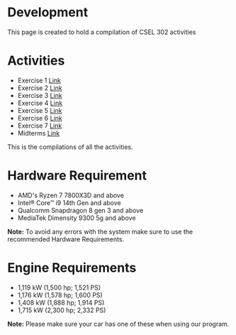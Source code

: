 # Development
This page is created to hold a compilation of CSEL 302 activities

# Activities
- Exercise 1 [Link](https://github.com/lZorol/CSEL_302/blob/main/Activities/Exercise_1.ipynb)
- Exercise 2 [Link](https://github.com/lZorol/CSEL_302/blob/main/Activities/2B_ARAT_EXER2.ipynb)
- Exercise 3 [Link](https://github.com/lZorol/CSEL_302/blob/main/Activities/2B_ARAT_EXER3.ipynb)
- Exercise 4 [Link](https://github.com/lZorol/CSEL_302/blob/main/Activities/2B_ARAT_EXER4.ipynb)
- Exercise 5 [Link](https://github.com/lZorol/CSEL_302/blob/main/Activities/2B_ARAT_EXER5.ipynb)
- Exercise 6 [Link](https://github.com/lZorol/CSEL_302/blob/main/Activities/2B_ARAT_EXER6.ipynb)
- Exercise 7 [Link](https://github.com/lZorol/CSEL_302/blob/main/Activities/2B_ARAT_EXER7.ipynb)
- Midterms [Link](https://github.com/lZorol/CSEL_302/blob/main/Activities/2B_ARAT_MIDTERM.ipynb)

This is the compilations of all the activities.

# Hardware Requirement
- AMD's Ryzen 7 7800X3D and above
- Intel® Core™ i9 14th Gen and above
- Qualcomm Snapdragon 8 gen 3 and above
- MediaTek Dimensity 9300 5g and above

**Note:** To avoid any errors with the system make sure to use the recommended Hardware Requirements.

# Engine Requirements
- 1,119 kW (1,500 hp; 1,521 PS)
- 1,176 kW (1,578 hp; 1,600 PS)
- 1,408 kW (1,888 hp; 1,914 PS)
- 1,715 kW (2,300 hp; 2,332 PS)

**Note:** Please make sure your car has one of these when using our program.
